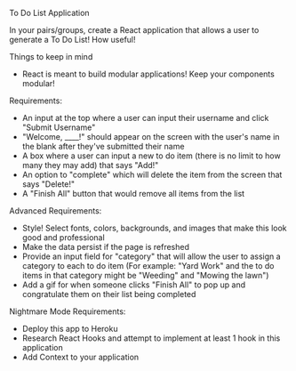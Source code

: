 To Do List Application 

In your pairs/groups, create a React application that allows a user to generate a To Do List! How useful! 

Things to keep in mind 
- React is meant to build modular applications! Keep your components modular!

Requirements:
- An input at the top where a user can input their username and click "Submit Username"
- "Welcome, ____!" should appear on the screen with the user's name in the blank after they've submitted their name 
- A box where a user can input a new to do item (there is no limit to how many they may add) that says "Add!"
- An option to "complete" which will delete the item from the screen that says "Delete!"
- A "Finish All" button that would remove all items from the list 

Advanced Requirements: 
- Style! Select fonts, colors, backgrounds, and images that make this look good and professional 
- Make the data persist if the page is refreshed 
- Provide an input field for "category" that will allow the user to assign a category to each to do item (For example: "Yard Work" and the to do items in that category might be "Weeding" and "Mowing the lawn")
- Add a gif for when someone clicks "Finish All" to pop up and congratulate them on their list being completed 

Nightmare Mode Requirements: 
- Deploy this app to Heroku 
- Research React Hooks and attempt to implement at least 1 hook in this application
- Add Context to your application 